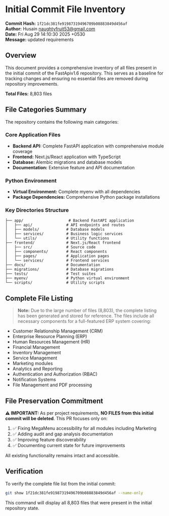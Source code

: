 # Initial Commit File Inventory

**Commit Hash:** `1f21dc381fe91987319496709b08883849d456af`  
**Author:** Husain <naughtyfruit53@gmail.com>  
**Date:** Fri Aug 29 14:10:30 2025 +0530  
**Message:** updated requirements  

## Overview

This document provides a comprehensive inventory of all files present in the initial commit of the FastApiv1.6 repository. This serves as a baseline for tracking changes and ensuring no essential files are removed during repository improvements.

**Total Files:** 8,803 files

## File Categories Summary

The repository contains the following main categories:

### Core Application Files
- **Backend API:** Complete FastAPI application with comprehensive module coverage
- **Frontend:** Next.js/React application with TypeScript
- **Database:** Alembic migrations and database models
- **Documentation:** Extensive feature and API documentation

### Python Environment
- **Virtual Environment:** Complete myenv with all dependencies
- **Package Dependencies:** Comprehensive Python package installations

### Key Directories Structure

```
├── app/                    # Backend FastAPI application
│   ├── api/               # API endpoints and routes
│   ├── models/            # Database models
│   ├── services/          # Business logic services
│   └── utils/             # Utility functions
├── frontend/              # Next.js/React frontend
│   ├── src/               # Source code
│   ├── components/        # React components
│   ├── pages/             # Application pages
│   └── services/          # Frontend services
├── docs/                  # Documentation
├── migrations/            # Database migrations
├── tests/                 # Test suites
├── myenv/                 # Python virtual environment
└── scripts/               # Utility scripts
```

## Complete File Listing

> **Note:** Due to the large number of files (8,803), the complete listing has been generated and stored for reference. The files include all necessary components for a full-featured ERP system covering:

- Customer Relationship Management (CRM)
- Enterprise Resource Planning (ERP) 
- Human Resources Management (HR)
- Financial Management
- Inventory Management
- Service Management
- Marketing modules
- Analytics and Reporting
- Authentication and Authorization (RBAC)
- Notification Systems
- File Management and PDF processing

## File Preservation Commitment

**⚠️ IMPORTANT:** As per project requirements, **NO FILES from this initial commit will be deleted**. This PR focuses only on:

1. ✅ Fixing MegaMenu accessibility for all modules including Marketing
2. ✅ Adding audit and gap analysis documentation  
3. ✅ Improving feature discoverability
4. ✅ Documenting current state for future improvements

All existing functionality remains intact and accessible.

## Verification

To verify the complete file list from the initial commit:

```bash
git show 1f21dc381fe91987319496709b08883849d456af --name-only
```

This command will display all 8,803 files that were present in the initial repository state.